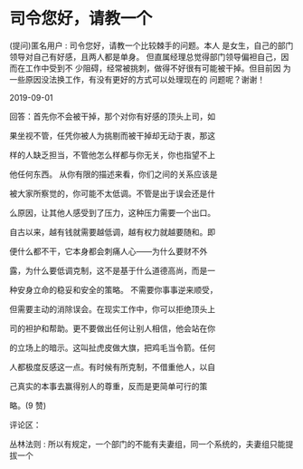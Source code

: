 # 司令您好，请教一个

(提问)匿名用户 : 司令您好，请教一个比较棘手的问题。本人 是女生，自己的部门领导对自己有好感，且两人都是单身。 但直属经理总觉得部门领导偏袒自己，因而在工作中受到不 少阻碍，经常被挑刺，做得不好很有可能被干掉。但目前因 为一些原因没法换工作，有没有更好的方式可以处理现在的 问题呢？谢谢！

2019-09-01

回答：首先你不会被干掉，那个对你有好感的顶头上司，如

果坐视不管，任凭你被人为挑剔而被干掉却无动于衷，那这

样的人缺乏担当，不管他怎么样都与你无关，你也指望不上

他任何东西。 从你有限的描述来看，你们之间的关系应该是

被大家所察觉的，你可能不太低调。不管是出于误会还是什

么原因，让其他人感受到了压力，这种压力需要一个出口。

自古以来，越有钱就需要越低调，越有权力就越要随和。即

便什么都不干，它本身都会刺痛人心——为什么要财不外

露，为什么要低调克制，这不是基于什么道德高尚，而是一

种安身立命的稳妥和安全的策略。 不需要你事事逆来顺受，

但需要主动的消除误会。在现实工作中，你可以拒绝顶头上

司的袒护和帮助。更不要做出任何让别人相信，他会站在你

的立场上的暗示。这叫扯虎皮做大旗，把鸡毛当令箭。任何

人都极度反感这一点。有时候有所克制，不借重他人，以自

己真实的本事去赢得别人的尊重，反而是更简单可行的策

略。(9 赞)

评论区：

丛林法则 : 所以有规定，一个部门的不能有夫妻组，同一个系统的，夫妻组只能提拔一个